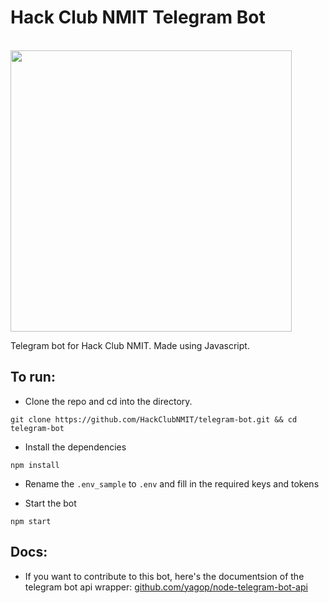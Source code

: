 <p align="center"> 
<h1> Hack Club NMIT Telegram Bot </h1> <br>
<img src="https://cdn.jsdelivr.net/gh/hackclub/meta@fc4c0d220426eb53a176e656ae7700d9dcd0b2c5/logos/hack_club_red_text.svg" width="450">
</p>

Telegram bot for Hack Club NMIT. Made using Javascript.

## To run:

- Clone the repo and cd into the directory.

```
git clone https://github.com/HackClubNMIT/telegram-bot.git && cd telegram-bot
```

- Install the dependencies

```
npm install
```

- Rename the `.env_sample` to `.env` and fill in the required keys and tokens

- Start the bot

```
npm start
```

## Docs:

- If you want to contribute to this bot, here's the documentsion of the telegram bot api wrapper: [github.com/yagop/node-telegram-bot-api](https://github.com/yagop/node-telegram-bot-api)
